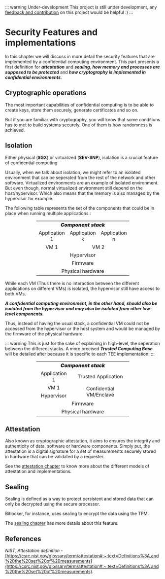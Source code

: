 ::: warning Under-development 
This project is still under development, any [feedback and contribution](https://github.com/cybertechnica/confidential-computing-guide/issues) on this project would be helpful :)
:::
# Security Features and implementations

In this chapter we will discuss in more detail the security features that are implemented by a confidential computing environment. 
This part presents a first definition for ***attestation*** and ***sealing***, ***how memory and processes are supposed to be protected*** and ***how cryptography is implemented in confidential environments***. 

## Cryptographic operations 
The most important capabilities of confidential computing is to be able to create keys, store them securely, generate certificates and so on. 

But if you are familiar with cryptography, you will know that some conditions has to met to build systems securely. One of them is how randomness is achieved. 

## Isolation
Either physical (**SGX**) or virtualized (**SEV-SNP**), isolation is a crucial feature of confidential computing. 

Usually, when we talk about isolation, we might refer to an isolated environment that can be seperated from the rest of the network and other software. Virtualized environments are an example of isolated environment. But even though, normal virtualized environment still depend on the host/hypervisor. Which also means that the memory is also managed by the hypervisor for example. 

The following table represents the set of the components that could be in place when running multiple applications : 
<div style="margin-left: auto;
            margin-right: auto;
            width: 60%">
<table style="text-align: center;">
    <tr style="font-weight: 900; font-style: italic;">
        <td colspan="3">Component stack</td>
    </tr>
    <tr>
        <td>Application 1</td>
        <td>Application k</td>
        <td>Application n</td>
    </tr>
    <tr>
        <td>VM 1</td>
        <td colspan="2">VM 2</td>
    </tr>
    <tr>
        <td colspan="3">Hypervisor</td>
    </tr>
    <tr>
        <td colspan="3">Firmware</td>
    </tr>
    <tr>
        <td colspan="3">Physical hardware</td>
    </tr>
</table>
</div>

While each VM (Thus there is no interaction between the different applications on different VMs) is isolated, the hypervisor still have access to both VMs.  

***A confidential computing environment, in the other hand, should also be isolated from the hypervisor and may also be isolated from other low-level components.*** 

Thus, instead of having the usual stack, a confidential VM could not be accessed from the hypervisor or the host system and would be managed by the firmware of the physical hardware. 

::: warning 
This is just for the sake of explaining in high-level, the seperation between the different stacks. A more precised ***Trusted Computing Base*** will be detailed after because it is specific to each TEE implementation. 
:::

<div style="margin-left: auto;
            margin-right: auto;
            width: 60%">
<table style="text-align: center;">
    <tr style="font-weight: 900; font-style: italic;">
        <td colspan="3">Component stack</td>
    </tr>
    <tr>
        <td colspan="1">Application 1</td>
        <td colspan="2">Trusted Application</td>
    </tr>
    <tr>
        <td colspan="1">VM 1</td>
        <td rowspan="2"colspan="2">Confidential VM/Enclave</td>
    </tr>
    <tr>
        <td colspan="1">Hypervisor</td>
    </tr>
    <tr>
        <td colspan="3">Firmware</td>
    </tr>
    <tr>
        <td colspan="3">Physical hardware</td>
    </tr>
</table>
</div>


## Attestation 

Also known as cryptographic attestation, it aims to ensures the integrity and authenticity of data, software or hardware components. Simply put, the attestation is a digital signature for a set of measurements securely stored in hardware that can be validated by a requester. 

See the [attestation chapter](./2_attestation.md) to know more about the different models of attestation and implementations.



## Sealing 

Sealing is defined as a way to protect persistent and stored data that can only be decrypted using the secure processor. 

Bitlocker, for instance, uses sealing to encrypt the data using the TPM. 

The [sealing chapter](./3_sealing.md) has more details about this feature. 






## References 

*NIST, Attestation definition* - [https://csrc.nist.gov/glossary/term/attestation#:~:text=Definitions%3A,and%20the%20set%20of%20measurements](https://csrc.nist.gov/glossary/term/attestation#:~:text=Definitions%3A,and%20the%20set%20of%20measurements).